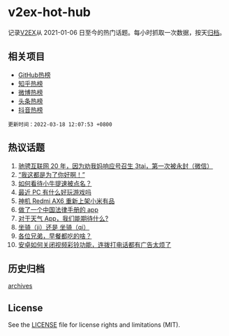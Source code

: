 # v2ex-hot-hub

 记录[V2EX](https://www.v2ex.com/)从 2021-01-06 日至今的热门话题。每小时抓取一次数据，按天[归档](archives)。
 
 ## 相关项目

- [GitHub热榜](https://github.com/snaildev/github-hot-hub)
- [知乎热榜](https://github.com/snaildev/zhihu-hot-hub)
- [微博热榜](https://github.com/snaildev/weibo-hot-hub)
- [头条热榜](https://github.com/snaildev/toutiao-hot-hub)
- [抖音热榜](https://github.com/snaildev/douyin-hot-hub)


 `更新时间：2022-03-18 12:07:53 +0800`

## 热议话题

1. [驰骋互联网 20 年，因为劝我妈响应号召生 3tai，第一次被永封（微信）](https://www.v2ex.com/t/841177)
1. [“我这都是为了你好啊！”](https://www.v2ex.com/t/841054)
1. [如何看待小牛提速被点名？](https://www.v2ex.com/t/841169)
1. [最近 PC 有什么好玩游戏吗](https://www.v2ex.com/t/840994)
1. [神机 Redmi AX6 重新上架小米有品](https://www.v2ex.com/t/841070)
1. [做了一个中国法律手册的 app](https://www.v2ex.com/t/841041)
1. [对于天气 App，我们能期待什么?](https://www.v2ex.com/t/841058)
1. [坐骑（ji）还是 坐骑（qi）](https://www.v2ex.com/t/841179)
1. [各位兄弟，早餐都吃的啥？](https://www.v2ex.com/t/841202)
1. [安卓如何关闭视频彩铃功能，连拨打电话都有广告太烦了](https://www.v2ex.com/t/841003)

## 历史归档

[archives](archives)

## License

See the [LICENSE](LICENSE) file for license rights and limitations (MIT).
